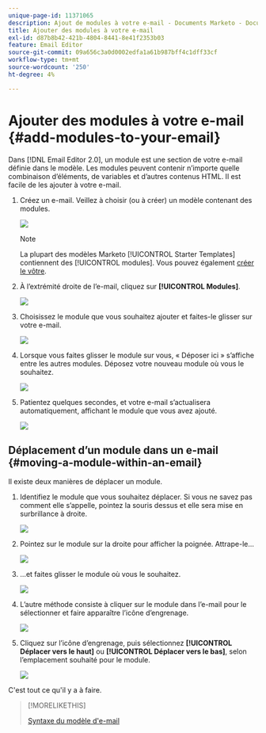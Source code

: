 ```yaml
---
unique-page-id: 11371065
description: Ajout de modules à votre e-mail - Documents Marketo - Documentation du produit
title: Ajouter des modules à votre e-mail
exl-id: d87b8b42-421b-4804-8441-8e41f2353b03
feature: Email Editor
source-git-commit: 09a656c3a0d0002edfa1a61b987bff4c1dff33cf
workflow-type: tm+mt
source-wordcount: '250'
ht-degree: 4%

---
```


# Ajouter des modules à votre e-mail {#add-modules-to-your-email}

Dans [!DNL Email Editor 2.0], un module est une section de votre e-mail définie dans le modèle. Les modules peuvent contenir n’importe quelle combinaison d’éléments, de variables et d’autres contenus HTML. Il est facile de les ajouter à votre e-mail.

1. Créez un e-mail. Veillez à choisir (ou à créer) un modèle contenant des modules.

   ![](assets/one-1.png)

   >[!NOTE]
   >
   >La plupart des modèles Marketo [!UICONTROL Starter Templates] contiennent des [!UICONTROL modules]. Vous pouvez également [créer le vôtre](/help/marketo/product-docs/email-marketing/general/email-editor-2/email-template-syntax.md#modules).

1. À l’extrémité droite de l’e-mail, cliquez sur **[!UICONTROL Modules]**.

   ![](assets/two-3.png)

1. Choisissez le module que vous souhaitez ajouter et faites-le glisser sur votre e-mail.

   ![](assets/three-3.png)

1. Lorsque vous faites glisser le module sur vous, « Déposer ici » s’affiche entre les autres modules. Déposez votre nouveau module où vous le souhaitez.

   ![](assets/four-2.png)

1. Patientez quelques secondes, et votre e-mail s’actualisera automatiquement, affichant le module que vous avez ajouté.

   ![](assets/five-3.png)

## Déplacement d’un module dans un e-mail {#moving-a-module-within-an-email}

Il existe deux manières de déplacer un module.

1. Identifiez le module que vous souhaitez déplacer. Si vous ne savez pas comment elle s’appelle, pointez la souris dessus et elle sera mise en surbrillance à droite.

   ![](assets/six-2.png)

1. Pointez sur le module sur la droite pour afficher la poignée. Attrape-le...

   ![](assets/seven-2.png)

1. ...et faites glisser le module où vous le souhaitez.

   ![](assets/eight-2.png)

1. L’autre méthode consiste à cliquer sur le module dans l’e-mail pour le sélectionner et faire apparaître l’icône d’engrenage.

   ![](assets/nine-2.png)

1. Cliquez sur l’icône d’engrenage, puis sélectionnez **[!UICONTROL Déplacer vers le haut]** ou **[!UICONTROL Déplacer vers le bas]**, selon l’emplacement souhaité pour le module.

   ![](assets/ten-2.png)

C&#39;est tout ce qu&#39;il y a à faire.

>[!MORELIKETHIS]
>
>[Syntaxe du modèle d&#39;e-mail](/help/marketo/product-docs/email-marketing/general/email-editor-2/email-template-syntax.md)
